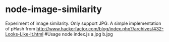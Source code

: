 # node-image-similarity
Experiment of image similarity. Only support JPG.
A simple implementation of pHash from http://www.hackerfactor.com/blog/index.php?/archives/432-Looks-Like-It.html
#Usage
node index.js a.jpg b.jpg
